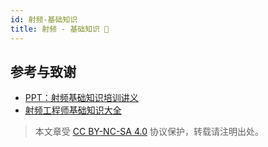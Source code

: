 ```yaml
---
id: 射频-基础知识
title: 射频 - 基础知识 🚧
---
```


## 参考与致谢

- [PPT：射频基础知识培训讲义](https://mp.weixin.qq.com/s?__biz=MzIwODc4NzE1OA==&mid=2247494220&idx=3&sn=0a2a4ff15bf752ac3de76916f07837c8&chksm=977f69f5a008e0e3b039f88ade18aff8c8f93a7e828d9adcb064f935a37084ee983e486f0729&scene=178&cur_album_id=1792389424626860033#rd)
- [射频工程师基础知识大全](https://zhuanlan.zhihu.com/p/404881296)

 > 本文章受 [CC BY-NC-SA 4.0](https://creativecommons.org/licenses/by/4.0/deed.zh) 协议保护，转载请注明出处。
